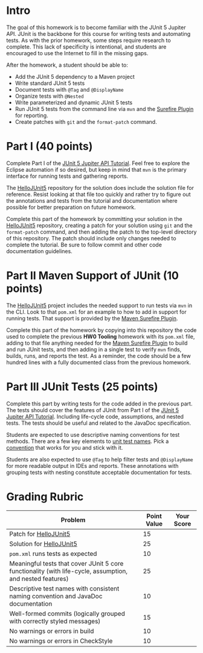 # Intro

The goal of this homework is to become familiar with the JUnit 5 Jupiter API. JUnit is the backbone for this course for writing tests and automating tests. As with the prior homework, some steps require research to complete. This lack of specificity is intentional, and students are encouraged to use the Internet to fill in the missing gaps. 

After the homework, a student should be able to:

  * Add the JUnit 5 dependency to a Maven project
  * Write standard JUnit 5 tests
  * Document tests with `@Tag` and `@DisplayName`
  * Organize tests with `@Nested`
  * Write parameterized and dynamic JUnit 5 tests
  * Run JUnit 5 tests from the command line via `mvn` and the [Surefire Plugin](https://maven.apache.org/surefire/maven-surefire-plugin/) for reporting.
  * Create patches with `git` and the `format-patch` command.

# Part I (40 points)

Complete Part I of the [JUnit 5 Jupiter API Tutorial](https://developer.ibm.com/tutorials/j-introducing-junit5-part1-jupiter-api/). Feel free to explore the Eclipse automation if so desired, but keep in mind that `mvn` is the primary interface for running tests and gathering reports.

The [HelloJUnit5](https://github.com/makotogo/HelloJUnit5) repository for the solution does include the solution file for reference. Resist looking at that file too quickly and rather try to figure out the annotations and tests from the tutorial and documentation where possible for better preparation on future homework. 

Complete this part of the homework by committing your solution in the [HelloJUnit5](https://github.com/makotogo/HelloJUnit5) repository, creating a patch for your solution using `git` and the `format-patch` command, and then adding the patch to the top-level directory of this repository. The patch should include only changes needed to complete the tutorial. Be sure to follow commit and other code documentation guidelines.

# Part II Maven Support of JUnit (10 points)

The [HelloJUnit5](https://github.com/makotogo/HelloJUnit5) project includes the needed support to run tests via `mvn` in the CLI. Look to that `pom.xml` for an example to how to add in support for running tests. That support is provided by the [Maven Surefire Plugin](https://maven.apache.org/surefire/maven-surefire-plugin/examples/junit-platform.html).

Complete this part of the homework by copying into this repository the code used to complete the previous **HW0 Tooling** homework with its `pom.xml` file, adding to that file anything needed for the [Maven Surefire Plugin](https://maven.apache.org/surefire/maven-surefire-plugin/examples/junit-platform.html) to build and run JUnit tests, and then adding in a single test to verify `mvn` finds, builds, runs, and reports the test. As a reminder, the code should be a few hundred lines with a fully documented class from the previous homework. 

# Part III  JUnit Tests (25 points)

Complete this part by writing tests for the code added in the previous part. The tests should cover the features of JUnit from Part I of the [JUnit 5 Jupiter API Tutorial](https://developer.ibm.com/tutorials/j-introducing-junit5-part1-jupiter-api/). Including life-cycle code, assumptions, and nested tests. The tests should be useful and related to the JavaDoc specification.

Students are expected to use descriptive naming conventions for test methods. There are a few key elements to [unit test names](https://qualitycoding.org/unit-test-names/). Pick a [convention](https://dzone.com/articles/7-popular-unit-test-naming) that works for you and stick with it.

Students are also expected to use `@Tag` to help filter tests and `@DisplayName` for more readable output in IDEs and reports. These annotations with grouping tests with nesting constitute acceptable documentation for tests.

# Grading Rubric

| Problem | Point Value | Your Score |
| ------- | ----------- | ---------- |
| Patch for [HelloJUnit5](https://github.com/makotogo/HelloJUnit5)  | 15 | |
| Solution for [HelloJUnit5](https://github.com/makotogo/HelloJUnit5) | 25 | |
| `pom.xml` runs tests as expected | 10 | |
| Meaningful tests that cover JUnit 5 core functionality (with life-cycle, assumption, and nested features) | 25 | |
| Descriptive test names with consistent naming convention and JavaDoc documentation | 10 | |
| Well-formed commits (logically grouped with correctly styled messages) | 15 | | 
| No warnings or errors in build | 10 | |
| No warnings or errors in CheckStyle | 10 | |



